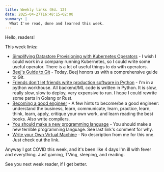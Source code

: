 ```yaml
---
title: Weekly links (Ed. 12)
date: 2025-04-27T16:48:15+02:00
summary: |
  What I've read, done and learned this week.
---
```


Hello, readers!

This week links:

- [Simplifying Datastore Provisioning with Kubernetes Operators](https://zendesk.engineering/simplifying-datastore-provisioning-with-kubernetes-operators-a403d9ecd99c) - I wish I could work in a company running Kubernetes, so I could write some useful operator. There is a lot of useful things to do with operators.
- [Beej's Guide to Git](https://beej.us/guide/bggit/html/split/) - Today, Beej honors us with a comprehensive guide to Git.
- [Friends don't let friends write production software in Python](https://dustri.org/b/friends-dont-let-friends-write-production-software-in-python.html) - I'm in a python workhouse. All backend/ML code is written in Python. It is slow, really slow, slow to deploy, very expensive to run. I hope I could rewrite some parts in Golang or Rust.
- [Becoming a good engineer](https://0x0001.cc/blog/good-engineer.md) - A few hints to become/be a good engineer: understand the business, learn, communicate, learn, practice, learn, think, learn, apply, critique your own work, and learn reading the best books. Also write compilers.
- [You should make a new programming language](https://ntietz.com/blog/you-should-make-a-new-terrible-programming-language/) - You should make a new terrible programming language. See last link's comment for why.
- [Write your Own Virtual Machine](https://www.jmeiners.com/lc3-vm/) - No description from me for this one. Just check out the link.

Anyway I got COVID this week, and it's been like 4 days I'm ill with fever and everything. Just gaming, TVing, sleeping, and reading.

See you next week reader, if I get better.
